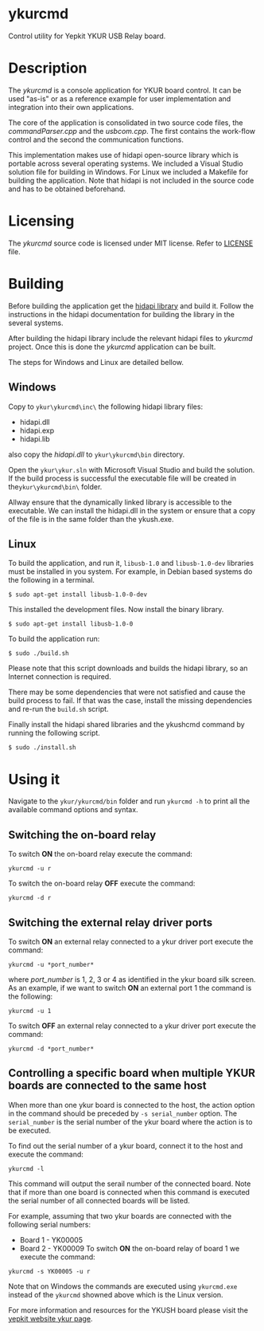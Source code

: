 # ykurcmd


Control utility for Yepkit YKUR USB Relay board.


Description
===========

The *ykurcmd* is a console application for YKUR board control.
It can be used "as-is" or as a reference example for user implementation and integration into their own applications.

The core of the application is consolidated in two source code files, the *commandParser.cpp* and the *usbcom.cpp*.
The first contains the work-flow control and the second the communication functions.

This implementation makes use of hidapi open-source library which is portable across several operating systems.
We included a Visual Studio solution file for building in Windows. For Linux we included a Makefile for building the application.
Note that hidapi is not included in the source code and has to be obtained beforehand.


Licensing
=========

The *ykurcmd* source code is licensed under MIT license. 
Refer to [LICENSE](LICENSE.md) file.


Building
========

Before building the application get the [hidapi library](http://www.signal11.us/oss/hidapi/) and build it.
Follow the instructions in the hidapi documentation for building the library in the several systems. 

After building the hidapi library include the relevant hidapi files to *ykurcmd* project. 
Once this is done the *ykurcmd* application can be built.

The steps for Windows and Linux are detailed bellow.

Windows
-------
Copy to `ykur\ykurcmd\inc\` the following hidapi library files:
- hidapi.dll
- hidapi.exp
- hidapi.lib

also copy the *hidapi.dll* to `ykur\ykurcmd\bin` directory.

Open the `ykur\ykur.sln` with Microsoft Visual Studio and build the solution.
If the build process is successful the executable file will be created in the`ykur\ykurcmd\bin\` folder.

Allway ensure that the dynamically linked library is accessible to the executable.
We can install the hidapi.dll in the system or ensure that a copy of the file is in the same folder than the ykush.exe.


Linux
-----

To build the application, and run it, `libusb-1.0` and `libusb-1.0-dev` libraries must be installed in you system. For example, in Debian based systems do the following in a terminal.

```
$ sudo apt-get install libusb-1.0-0-dev
```

This installed the development files. Now install the binary library.

```
$ sudo apt-get install libusb-1.0-0
```

To build the application run:

```
$ sudo ./build.sh
```

Please note that this script downloads and builds the hidapi library, so an Internet connection is required.

There may be some dependencies that were not satisfied and cause the build process to fail. If that was the case, install the missing dependencies and re-run the `build.sh` script.

Finally install the hidapi shared libraries and the ykushcmd command by running the following script.

```
$ sudo ./install.sh
```



Using it
========

Navigate to the `ykur/ykurcmd/bin` folder and run `ykurcmd -h` to print all the available command options and syntax.

Switching the on-board relay
----------------------------
To switch **ON** the on-board relay execute the command:
```
ykurcmd -u r
```

To switch the on-board relay **OFF** execute the command:
```
ykurcmd -d r
```

Switching the external relay driver ports
-----------------------------------------
To switch **ON** an external relay connected to a ykur driver port execute the command:
```
ykurcmd -u *port_number*
```
where *port_number* is 1, 2, 3 or 4 as identified in the ykur board silk screen.
As an example, if we want to switch **ON** an external port 1 the command is the following:
```
ykurcmd -u 1
```

To switch **OFF** an external relay connected to a ykur driver port execute the command:
```
ykurcmd -d *port_number*
```

Controlling a specific board when multiple YKUR boards are connected to the same host
-------------------------------------------------------------------------------------
When more than one ykur board is connected to the host, the action option in the command should be preceded by `-s
serial_number` option. The `serial_number` is the serial number of the ykur board where the action is to be executed.

To find out the serial number of a ykur board, connect it to the host and execute the command:
```
ykurcmd -l
```

This command will output the serail number of the connected board.
Note that if more than one board is connected when this command is executed the serial number of all connected boards
will be listed.

For example, assuming that two ykur boards are connected with the following serial numbers:
* Board 1 - YK00005
* Board 2 - YK00009
To switch **ON** the on-board relay of board 1 we execute the command:
```
ykurcmd -s YK00005 -u r
```
Note that on Windows the commands are executed using `ykurcmd.exe` instead of the `ykurcmd` showned above which is the
Linux version.


For more information and resources for the YKUSH board please visit the [yepkit website ykur page](https://www.yepkit.com/product/4/YKUR).









